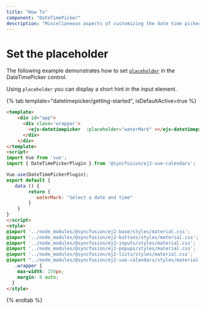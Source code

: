 ```yaml
---
title: "How To"
component: "DateTimePicker"
description: "Miscellaneous aspects of customizing the date time picker"
---
```


# Set the placeholder

The following example demonstrates how to set [`placeholder`](../../api/datetimepicker#placeholder) in the DateTimePicker control.

Using `placeholder` you can display a short hint in the input element.

{% tab template="datetimepicker/getting-started", isDefaultActive=true %}

```html
<template>
    <div id="app">
      <div class='wrapper'>
        <ejs-datetimepicker  :placeholder="waterMark" ></ejs-datetimepicker>
      </div>
    </div>
</template>
<script>
import Vue from 'vue';
import { DateTimePickerPlugin } from '@syncfusion/ej2-vue-calendars';

Vue.use(DateTimePickerPlugin);
export default {
   data () {
        return {
           waterMark: "Select a date and time"
        }
    }
}
</script>
<style>
@import '../node_modules/@syncfusion/ej2-base/styles/material.css';
@import '../node_modules/@syncfusion/ej2-buttons/styles/material.css';
@import '../node_modules/@syncfusion/ej2-inputs/styles/material.css';
@import '../node_modules/@syncfusion/ej2-popups/styles/material.css';
@import '../node_modules/@syncfusion/ej2-lists/styles/material.css';
@import "../node_modules/@syncfusion/ej2-vue-calendars/styles/material.css";
   .wrapper {
    max-width: 250px;
    margin: 0 auto;
  }
</style>
```

{% endtab %}